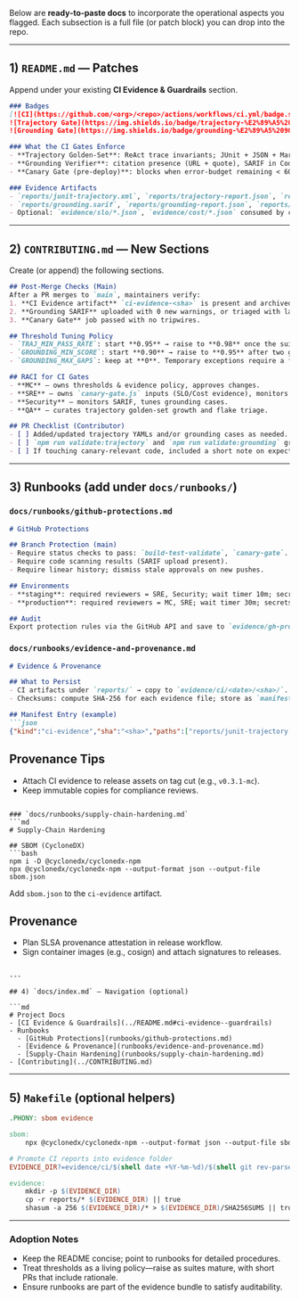 Below are **ready‑to‑paste docs** to incorporate the operational aspects you flagged. Each subsection is a full file (or patch block) you can drop into the repo.

---

## 1) `README.md` — Patches

Append under your existing **CI Evidence & Guardrails** section.

```md
### Badges
[![CI](https://github.com/<org>/<repo>/actions/workflows/ci.yml/badge.svg)](../../actions/workflows/ci.yml)
![Trajectory Gate](https://img.shields.io/badge/trajectory-%E2%89%A5%2095%25-green)
![Grounding Gate](https://img.shields.io/badge/grounding-%E2%89%A5%2090%25-green)

### What the CI Gates Enforce
- **Trajectory Golden‑Set**: ReAct trace invariants; JUnit + JSON + Markdown evidence.
- **Grounding Verifier**: citation presence (URL + quote), SARIF in Code Scanning.
- **Canary Gate (pre‑deploy)**: blocks when error‑budget remaining < 60%, replica lag > 60s, or cost > 80% of budget.

### Evidence Artifacts
- `reports/junit-trajectory.xml`, `reports/trajectory-report.json`, `reports/trajectory-summary.md`
- `reports/grounding.sarif`, `reports/grounding-report.json`, `reports/grounding-summary.md`
- Optional: `evidence/slo/*.json`, `evidence/cost/*.json` consumed by canary gate
```

---

## 2) `CONTRIBUTING.md` — New Sections

Create (or append) the following sections.

```md
## Post‑Merge Checks (Main)
After a PR merges to `main`, maintainers verify:
1. **CI Evidence artifact** `ci-evidence-<sha>` is present and archived.
2. **Grounding SARIF** uploaded with 0 new warnings, or triaged with labels.
3. **Canary Gate** job passed with no tripwires.

## Threshold Tuning Policy
- `TRAJ_MIN_PASS_RATE`: start **0.95** → raise to **0.98** once the suite has ≥ 25 stable cases.
- `GROUNDING_MIN_SCORE`: start **0.90** → raise to **0.95** after two green weeks.
- `GROUNDING_MAX_GAPS`: keep at **0**. Temporary exceptions require a feature flag and issue link.

## RACI for CI Gates
- **MC** — owns thresholds & evidence policy, approves changes.
- **SRE** — owns `canary-gate.js` inputs (SLO/Cost evidence), monitors lag & error‑budget.
- **Security** — monitors SARIF, tunes grounding cases.
- **QA** — curates trajectory golden‑set growth and flake triage.

## PR Checklist (Contributor)
- [ ] Added/updated trajectory YAMLs and/or grounding cases as needed.
- [ ] `npm run validate:trajectory` and `npm run validate:grounding` green locally.
- [ ] If touching canary‑relevant code, included a short note on expected SLO/cost impact.
```

---

## 3) Runbooks (add under `docs/runbooks/`)

### `docs/runbooks/github-protections.md`
```md
# GitHub Protections

## Branch Protection (main)
- Require status checks to pass: `build-test-validate`, `canary-gate`.
- Require code scanning results (SARIF upload present).
- Require linear history; dismiss stale approvals on new pushes.

## Environments
- **staging**: required reviewers = SRE, Security; wait timer 10m; secrets scoped.
- **production**: required reviewers = MC, SRE; wait timer 30m; secrets scoped; manual approval required.

## Audit
Export protection rules via the GitHub API and save to `evidence/gh-protections/<date>.json` for audits.
```

### `docs/runbooks/evidence-and-provenance.md`
```md
# Evidence & Provenance

## What to Persist
- CI artifacts under `reports/` → copy to `evidence/ci/<date>/<sha>/`.
- Checksums: compute SHA‑256 for each evidence file; store as `manifest.json`.

## Manifest Entry (example)
```json
{"kind":"ci-evidence","sha":"<sha>","paths":["reports/junit-trajectory.xml","reports/grounding.sarif"],"hash":"<sha256>"}
```

## Provenance Tips
- Attach CI evidence to release assets on tag cut (e.g., `v0.3.1-mc`).
- Keep immutable copies for compliance reviews.
```

### `docs/runbooks/supply-chain-hardening.md`
```md
# Supply‑Chain Hardening

## SBOM (CycloneDX)
```bash
npm i -D @cyclonedx/cyclonedx-npm
npx @cyclonedx/cyclonedx-npm --output-format json --output-file sbom.json
```
Add `sbom.json` to the `ci-evidence` artifact.

## Provenance
- Plan SLSA provenance attestation in release workflow.
- Sign container images (e.g., cosign) and attach signatures to releases.
```

---

## 4) `docs/index.md` — Navigation (optional)

```md
# Project Docs
- [CI Evidence & Guardrails](../README.md#ci-evidence--guardrails)
- Runbooks
  - [GitHub Protections](runbooks/github-protections.md)
  - [Evidence & Provenance](runbooks/evidence-and-provenance.md)
  - [Supply‑Chain Hardening](runbooks/supply-chain-hardening.md)
- [Contributing](../CONTRIBUTING.md)
```

---

## 5) `Makefile` (optional helpers)

```makefile
.PHONY: sbom evidence

sbom:
	npx @cyclonedx/cyclonedx-npm --output-format json --output-file sbom.json

# Promote CI reports into evidence folder
EVIDENCE_DIR?=evidence/ci/$(shell date +%Y-%m-%d)/$(shell git rev-parse --short HEAD)

evidence:
	mkdir -p $(EVIDENCE_DIR)
	cp -r reports/* $(EVIDENCE_DIR) || true
	shasum -a 256 $(EVIDENCE_DIR)/* > $(EVIDENCE_DIR)/SHA256SUMS || true
```

---

### Adoption Notes
- Keep the README concise; point to runbooks for detailed procedures.
- Treat thresholds as a living policy—raise as suites mature, with short PRs that include rationale.
- Ensure runbooks are part of the evidence bundle to satisfy auditability.

